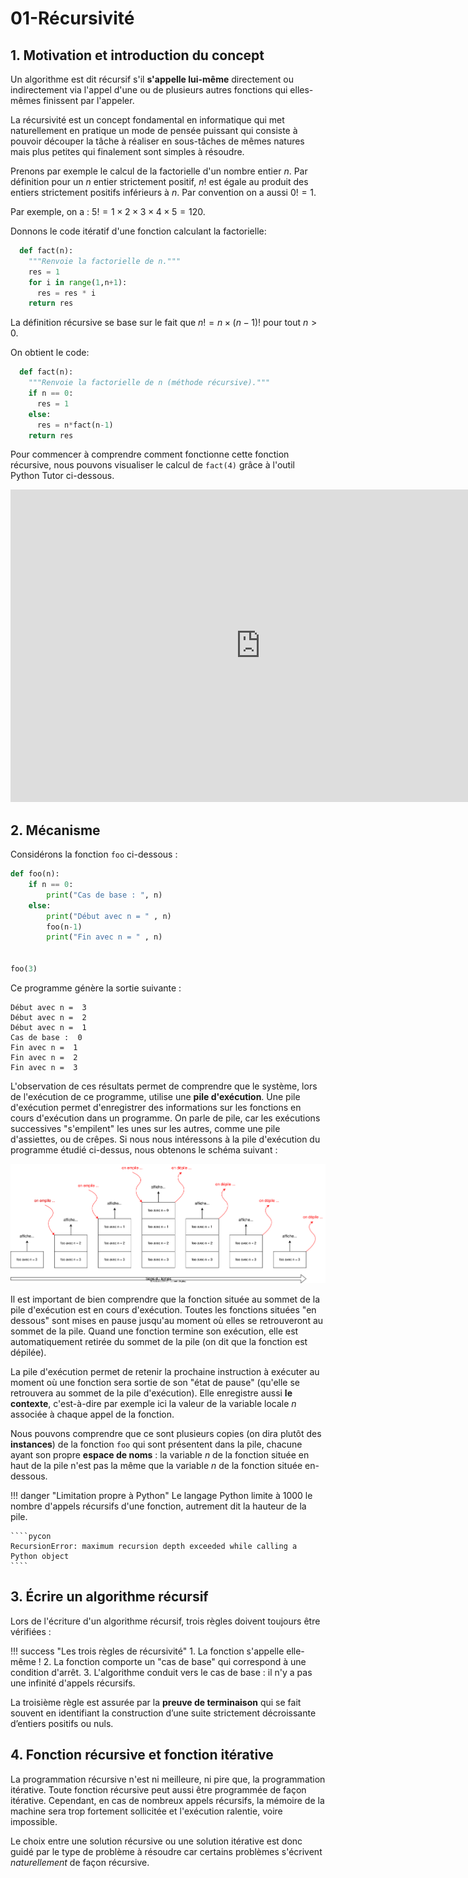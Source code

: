 # 01-Récursivité

## 1. Motivation et introduction du concept

Un algorithme est dit récursif s'il **s'appelle lui-même** directement ou
indirectement via l'appel d'une ou de plusieurs autres fonctions qui
elles-mêmes finissent par l'appeler.

La récursivité est un concept fondamental en informatique qui met
naturellement en pratique un mode de pensée puissant qui consiste à
pouvoir découper la tâche à réaliser en sous-tâches de mêmes natures mais
plus petites qui finalement sont simples à résoudre.

Prenons par exemple le calcul de la factorielle d'un nombre entier $n$.  Par
définition pour un $n$ entier strictement positif, $n!$ est égale au
produit des entiers strictement positifs inférieurs à $n$.  Par
convention on a aussi $0! = 1$.

Par exemple, on a : $5!=1\times 2\times 3\times 4\times 5 = 120$.

Donnons le code itératif d'une fonction calculant la factorielle:

```python
  def fact(n):
    """Renvoie la factorielle de n."""
    res = 1
    for i in range(1,n+1):
      res = res * i  
    return res
```

La définition récursive se base sur le fait que $n! = n\times (n-1)!$ pour
tout $n>0$.

On obtient le code:

```python
  def fact(n):
    """Renvoie la factorielle de n (méthode récursive)."""
    if n == 0:
      res = 1
    else:
      res = n*fact(n-1)
    return res
```

Pour commencer à comprendre comment fonctionne cette fonction récursive, nous pouvons visualiser le calcul de `fact(4)` grâce à l'outil Python Tutor ci-dessous.

<iframe width="800" height="500" frameborder="0" src="https://pythontutor.com/iframe-embed.html#code=def%20fact%28n%29%3A%0A%20%20%20%20%22%22%22Renvoie%20la%20factorielle%20de%20n%20%28m%C3%A9thode%20r%C3%A9cursive%29.%22%22%22%0A%20%20%20%20if%20n%20%3D%3D%200%3A%0A%20%20%20%20%20%20res%20%3D%201%0A%20%20%20%20else%3A%0A%20%20%20%20%20%20res%20%3D%20n*fact%28n-1%29%0A%20%20%20%20return%20res%0A%0A%0Aprint%28fact%284%29%29&codeDivHeight=400&codeDivWidth=350&cumulative=false&curInstr=0&heapPrimitives=nevernest&origin=opt-frontend.js&py=3&rawInputLstJSON=%5B%5D&textReferences=false"> </iframe>

## 2. Mécanisme

Considérons la fonction `foo` ci-dessous :

```python
def foo(n):
    if n == 0:
        print("Cas de base : ", n)
    else:
        print("Début avec n = " , n)
        foo(n-1)
        print("Fin avec n = " , n)


foo(3)
```

Ce programme génère la sortie suivante : 

````pycon
Début avec n =  3
Début avec n =  2
Début avec n =  1
Cas de base :  0
Fin avec n =  1
Fin avec n =  2
Fin avec n =  3
````

L'observation de ces résultats permet de comprendre que le système, lors de l'exécution de ce programme, utilise une **pile d'exécution**. Une pile d'exécution permet d'enregistrer des informations sur les fonctions en cours d'exécution dans un programme. On parle de pile, car les exécutions successives "s'empilent" les unes sur les autres, comme une pile d'assiettes, ou de crêpes. Si nous nous intéressons à la pile d'exécution du programme étudié ci-dessus, nous obtenons le schéma suivant :

![pile_recursive](../../../assets/images/pile_recursive.drawio.svg)

Il est important de bien comprendre que la fonction située au sommet de la pile d'exécution est en cours d'exécution. Toutes les fonctions situées "en dessous" sont mises en pause jusqu'au moment où elles se retrouveront au sommet de la pile. Quand une fonction termine son exécution, elle est automatiquement retirée du sommet de la pile (on dit que la fonction est dépilée).

La pile d'exécution permet de retenir la prochaine instruction à exécuter au moment où une fonction sera sortie de son "état de pause" (qu'elle se retrouvera au sommet de la pile d'exécution). Elle enregistre aussi **le contexte**, c'est-à-dire par exemple ici la valeur de la variable locale $n$ associée à chaque appel de la fonction.

Nous pouvons comprendre que ce sont plusieurs copies (on dira plutôt des **instances**) de la fonction `foo` qui sont présentent dans la pile, chacune ayant son propre **espace de noms** : la variable $n$ de la fonction située en haut de la pile n'est pas la même que la variable $n$ de la fonction située en-dessous.

!!! danger "Limitation propre à Python"
    Le langage Python limite à 1000 le nombre d'appels récursifs d'une fonction, autrement dit la hauteur de la pile.

    ````pycon
    RecursionError: maximum recursion depth exceeded while calling a Python object
    ````

## 3. Écrire un algorithme récursif

Lors de l'écriture d'un algorithme récursif, trois règles doivent toujours être vérifiées :

!!! success "Les trois règles de récursivité"
    1. La fonction s'appelle elle-même !
    2. La fonction comporte un "cas de base" qui correspond à une condition d'arrêt.
    3. L'algorithme conduit vers le cas de base : il n'y a pas une infinité d'appels récursifs.

La troisième règle est assurée par la **preuve de terminaison** qui se fait souvent en identifiant la construction d’une suite strictement décroissante d’entiers positifs ou nuls.

## 4. Fonction récursive et fonction itérative

La programmation récursive n'est ni meilleure, ni pire que, la programmation itérative. Toute fonction récursive peut aussi être programmée de façon itérative. Cependant, en cas de nombreux appels récursifs, la mémoire de la machine sera trop fortement sollicitée et l'exécution ralentie, voire impossible.

Le choix entre une solution récursive ou une solution itérative est donc guidé par le type de problème à résoudre car certains problèmes s'écrivent *naturellement* de façon récursive.

